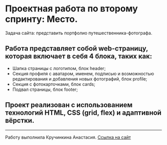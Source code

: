 # Проектная работа по второму спринту: Место.
Задача сайта: представить портфолио путешественника-фотографа.

## Работа представляет собой web-страницу, которая включает в себя 4 блока, таких как:
- Шапка страницы с логотипом, блок header;
- Секция профиля с аватаром, именем, подписью и возможностью редактирования и добавления новых фотографий, блок profile;
- Секция с фотокарточками, блок cards;
- Подвал страницы, блок footer;

## Проект реализован с использованием технологий HTML, CSS (grid, flex) и адаптивной вёрстки.
***
Работу выполнила Кручинкина Анастасия.
[Ссылка на сайт](https://a-kina00.github.io/mesto-project/)
